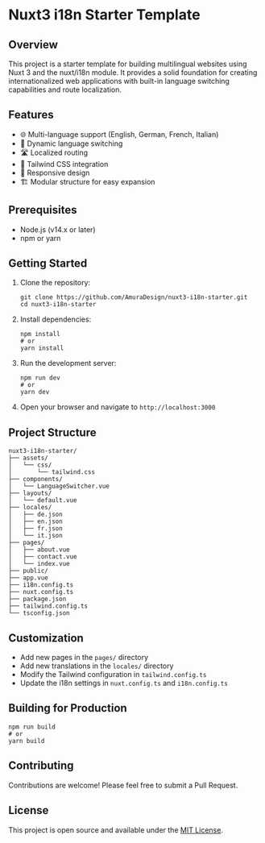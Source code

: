 # Nuxt3 i18n Starter Template

## Overview

This project is a starter template for building multilingual websites using Nuxt 3 and the nuxt/i18n module. It provides a solid foundation for creating internationalized web applications with built-in language switching capabilities and route localization.

## Features

- 🌐 Multi-language support (English, German, French, Italian)
- 🔄 Dynamic language switching
- 🛣️ Localized routing
- 🎨 Tailwind CSS integration
- 📱 Responsive design
- 🏗️ Modular structure for easy expansion

## Prerequisites

- Node.js (v14.x or later)
- npm or yarn

## Getting Started

1. Clone the repository:

   ```
   git clone https://github.com/AmuraDesign/nuxt3-i18n-starter.git
   cd nuxt3-i18n-starter
   ```

2. Install dependencies:

   ```
   npm install
   # or
   yarn install
   ```

3. Run the development server:

   ```
   npm run dev
   # or
   yarn dev
   ```

4. Open your browser and navigate to `http://localhost:3000`

## Project Structure

```
nuxt3-i18n-starter/
├── assets/
│   └── css/
│       └── tailwind.css
├── components/
│   └── LanguageSwitcher.vue
├── layouts/
│   └── default.vue
├── locales/
│   ├── de.json
│   ├── en.json
│   ├── fr.json
│   └── it.json
├── pages/
│   ├── about.vue
│   ├── contact.vue
│   └── index.vue
├── public/
├── app.vue
├── i18n.config.ts
├── nuxt.config.ts
├── package.json
├── tailwind.config.ts
└── tsconfig.json
```

## Customization

- Add new pages in the `pages/` directory
- Add new translations in the `locales/` directory
- Modify the Tailwind configuration in `tailwind.config.ts`
- Update the i18n settings in `nuxt.config.ts` and `i18n.config.ts`

## Building for Production

```
npm run build
# or
yarn build
```

## Contributing

Contributions are welcome! Please feel free to submit a Pull Request.

## License

This project is open source and available under the [MIT License](LICENSE).

